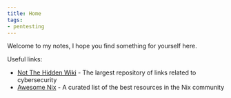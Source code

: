 ```yaml
---
title: Home
tags:
- pentesting
---
```


Welcome to my notes, I hope you find something for yourself here.

Useful links:
- [Not The Hidden Wiki](https://github.com/qrxnz/NTHW) - The largest repository of links related to cybersecurity
- [Awesome Nix](https://nix-community.github.io/awesome-nix/) - A curated list of the best resources in the Nix community
